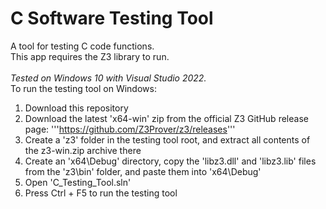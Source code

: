 # C Software Testing Tool
A tool for testing C code functions.\
This app requires the Z3 library to run.\
\
_Tested on Windows 10 with Visual Studio 2022._
\
To run the testing tool on Windows:
1. Download this repository
2. Download the latest 'x64-win' zip from the official Z3 GitHub release page: '''https://github.com/Z3Prover/z3/releases'''
3. Create a 'z3' folder in the testing tool root, and extract all contents of the z3-win.zip archive there
4. Create an 'x64\Debug' directory, copy the 'libz3.dll' and 'libz3.lib' files from the 'z3\bin' folder, and paste them into 'x64\Debug'
5. Open 'C_Testing_Tool.sln'
6. Press Ctrl + F5 to run the testing tool
